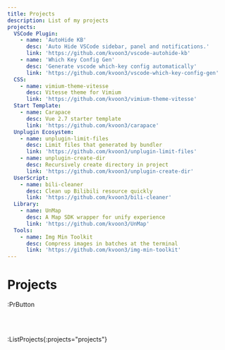 ```yaml
---
title: Projects
description: List of my projects
projects:
  VSCode Plugin:
    - name: 'AutoHide KB'
      desc: 'Auto Hide VSCode sidebar, panel and notifications.'
      link: 'https://github.com/kvoon3/vscode-autohide-kb'
    - name: 'Which Key Config Gen'
      desc: 'Generate vscode which-key config automatically'
      link: 'https://github.com/kvoon3/vscode-which-key-config-gen'
  CSS:
    - name: vimium-theme-vitesse
      desc: Vitesse theme for Vimium
      link: 'https://github.com/kvoon3/vimium-theme-vitesse'
  Start Template:
    - name: Carapace
      desc: Vue 2.7 starter template
      link: 'https://github.com/kvoon3/carapace'
  Unplugin Ecosystem:
    - name: unplugin-limit-files
      desc: Limit files that generated by bundler
      link: 'https://github.com/kvoon3/unplugin-limit-files'
    - name: unplugin-create-dir
      desc: Recursively create directory in project
      link: 'https://github.com/kvoon3/unplugin-create-dir'
  UserScript:
    - name: bili-cleaner
      desc: Clean up Bilibili resource quickly
      link: 'https://github.com/kvoon3/bili-cleaner'
  Library:
    - name: UnMap
      desc: A Map SDK wrapper for unify experience
      link: 'https://github.com/kvoon3/UnMap'
  Tools:
    - name: Img Min Toolkit
      desc: Compress images in batches at the terminal
      link: 'https://github.com/kvoon3/img-min-toolkit'
---
```


# Projects

:PrButton

<br>
<br>

:ListProjects{:projects="projects"}
